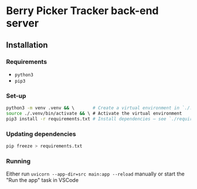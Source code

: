 # Berry Picker Tracker back-end server

## Installation

### Requirements

- `python3`
- `pip3`

### Set-up

```bash
python3 -m venv .venv && \       # Create a virtual environment in `./.venv`
source ./.venv/bin/activate && \ # Activate the virtual environment
pip3 install -r requirements.txt # Install dependencies — see `./requirements.txt` for more info
```

### Updating dependencies

```bash
pip freeze > requirements.txt
```

### Running

Either run `uvicorn --app-dir=src main:app --reload` manually or start the "Run the app" task in VSCode
